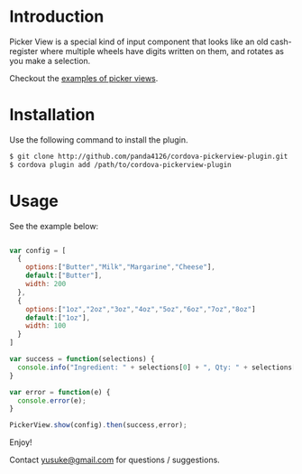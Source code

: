 # Introduction

Picker View is a special kind of input component that looks like an old cash-register
where multiple wheels have digits written on them, and rotates as you make a selection.

Checkout the [examples of picker views](https://goo.gl/6izqrZ).

# Installation

Use the following command to install the plugin.

```bash
$ git clone http://github.com/panda4126/cordova-pickerview-plugin.git
$ cordova plugin add /path/to/cordova-pickerview-plugin
```

# Usage

See the example below:

```javascript

var config = [
  {
    options:["Butter","Milk","Margarine","Cheese"],
    default:["Butter"],
    width: 200
  },
  {
    options:["1oz","2oz","3oz","4oz","5oz","6oz","7oz","8oz"]
    default:["1oz"],
    width: 100
  }
]

var success = function(selections) {
  console.info("Ingredient: " + selections[0] + ", Qty: " + selections[1]);
}

var error = function(e) {
  console.error(e);
}

PickerView.show(config).then(success,error);
```

Enjoy!

Contact yusuke@gmail.com for questions / suggestions.
